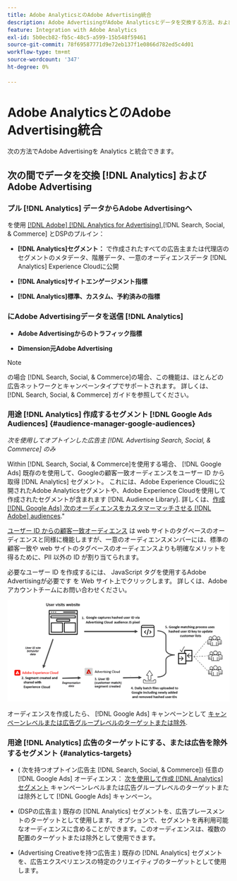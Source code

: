 ```yaml
---
title: Adobe AnalyticsとのAdobe Advertising統合
description: Adobe AdvertisingがAdobe Analyticsとデータを交換する方法、および検索、ソーシャル、コマース内でのデータの使用方法について説明します。
feature: Integration with Adobe Analytics
exl-id: 5b0ecb82-fb5c-48c5-a599-15b548f59461
source-git-commit: 78f69587771d9e72eb137f1e0866d782ed5c4d01
workflow-type: tm+mt
source-wordcount: '347'
ht-degree: 0%

---
```


# Adobe AnalyticsとのAdobe Advertising統合

次の方法でAdobe Advertisingを Analytics と統合できます。

## 次の間でデータを交換 [!DNL Analytics] およびAdobe Advertising

### プル [!DNL Analytics] データからAdobe Advertisingへ

を使用 [[!DNL Adobe] [!DNL Analytics for Advertising]](/help/integrations/analytics/overview.md),[!DNL Search, Social, & Commerce] とDSPのプルイン：

* **[!DNL Analytics]セグメント：**  で作成されたすべての広告主または代理店のセグメントのメタデータ、階層データ、一意のオーディエンスデータ [!DNL Analytics] Experience Cloudに公開

* **[!DNL Analytics]サイトエンゲージメント指標**

* **[!DNL Analytics]標準、カスタム、予約済みの指標**

### にAdobe Advertisingデータを送信 [!DNL Analytics]

* **Adobe Advertisingからのトラフィック指標**

* **Dimension元Adobe Advertising**

>[!NOTE]
>
>の場合 [!DNL Search, Social, & Commerce]の場合、この機能は、ほとんどの広告ネットワークとキャンペーンタイプでサポートされます。 詳しくは、 [!DNL Search, Social, & Commerce] ガイドを参照してください。<!-- add link when that's published in ExL -->

### 用途 [!DNL Analytics] 作成するセグメント [!DNL Google Ads Audiences] {#audience-manager-google-audiences}

*次を使用してオプトインした広告主 [!DNL Advertising Search, Social, & Commerce] のみ*

<!-- Verify all -->

Within [!DNL Search, Social, & Commerce]を使用する場合、 [!DNL Google Ads] 既存のを使用して、Googleの顧客一致オーディエンスをユーザー ID から取得 [!DNL Analytics] セグメント。 これには、Adobe Experience Cloudに公開されたAdobe Analyticsセグメントや、Adobe Experience Cloudを使用して作成されたセグメントが含まれます [!DNL Audience Library]. 詳しくは、[作成 [!DNL Google Ads] 次のオーディエンスをカスタマーマッチさせる [!DNL Adobe] audiences](/help/search-social-commerce/campaign-management/campaigns/google-audience-from-adobe-audience.md).&quot;

[ユーザー ID からの顧客一致オーディエンス](https://support.google.com/google-ads/answer/9199250) は web サイトのタグベースのオーディエンスと同様に機能しますが、一意のオーディエンスメンバーには、標準の顧客一致や web サイトのタグベースのオーディエンスよりも明確なメリットを得るために、PII 以外の ID が割り当てられます。

必要なユーザー ID を作成するには、 JavaScript タグを使用するAdobe Advertisingが必要です <!-- with a user ID parameter -->を Web サイト上でクリックします。 詳しくは、Adobeアカウントチームにお問い合わせください。

![セグメント作成プロセス](/help/integrations/assets/ad_search_user_id_pic.png)

オーディエンスを作成したら、 [!DNL Google Ads] キャンペーンとして [キャンペーンレベルまたは広告グループレベルのターゲットまたは除外](#audience-manager-targets).

### 用途 [!DNL Analytics] 広告のターゲットにする、または広告を除外するセグメント {#analytics-targets}

* ( 次を持つオプトイン広告主 [!DNL Search, Social, & Commerce]) 任意の [!DNL Google Ads] オーディエンス： [次を使用して作成 [!DNL Analytics] セグメント](#audience-manager-google-audiences) キャンペーンレベルまたは広告グループレベルのターゲットまたは除外として [!DNL Google Ads] キャンペーン。

* (DSPの広告主 ) 既存の [!DNL Analytics] セグメントを、広告プレースメントのターゲットとして使用します。 オプションで、セグメントを再利用可能なオーディエンスに含めることができます。このオーディエンスは、複数の配置のターゲットまたは除外として使用できます。

* (Advertising Creativeを持つ広告主 ) 既存の [!DNL Analytics] セグメントを、広告エクスペリエンスの特定のクリエイティブのターゲットとして使用します。
